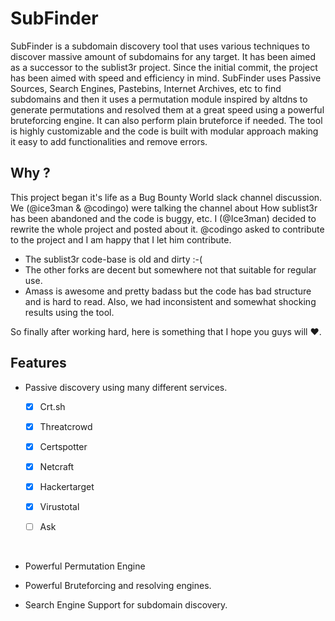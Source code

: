 # SubFinder

SubFinder is a subdomain discovery tool that uses various techniques to discover massive amount of subdomains for any target. It has been aimed as a successor to the sublist3r project. Since the initial commit, the project has been aimed with speed and efficiency in mind. SubFinder uses Passive Sources, Search Engines, Pastebins, Internet Archives, etc to find subdomains and then it uses a permutation module inspired by altdns to generate permutations and resolved them at a great speed using a powerful bruteforcing engine. It can also perform plain bruteforce if needed. The tool is highly customizable and the code is built with modular approach making it easy to add functionalities and remove errors.



## Why ?

This project began it's life as a Bug Bounty World slack channel discussion. We (@ice3man & @codingo) were talking the channel about How sublist3r has been abandoned and the code is buggy, etc. I (@Ice3man) decided to rewrite the whole project and posted about it. @codingo asked to contribute to the project and I am happy that I let him contribute. 

- The sublist3r code-base is old and dirty :-(
- The other forks are decent but somewhere not that suitable for regular use.
- Amass is awesome and pretty badass but the code has bad structure and is hard to read. Also, we had inconsistent and somewhat shocking results using the tool.

So finally after working hard, here is something that I hope you guys will :heart:.



## Features

- Passive discovery using many different services.

  - [x] Crt.sh

  - [x] Threatcrowd

  - [x] Certspotter

  - [x] Netcraft

  - [x] Hackertarget

  - [x] Virustotal

  - [ ] Ask

    ​

- Powerful Permutation Engine 

- Powerful Bruteforcing and resolving engines.

- Search Engine Support for subdomain discovery.

  ​